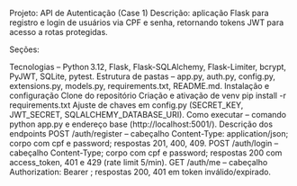 Projeto: API de Autenticação (Case 1)
Descrição: aplicação Flask para registro e login de usuários via CPF e senha, retornando tokens JWT para acesso a rotas protegidas.

Seções:

Tecnologias – Python 3.12, Flask, Flask-SQLAlchemy, Flask-Limiter, bcrypt, PyJWT, SQLite, pytest.
Estrutura de pastas – app.py, auth.py, config.py, extensions.py, models.py, requirements.txt, README.md.
Instalação e configuração
Clone do repositório
Criação e ativação de venv
pip install -r requirements.txt
Ajuste de chaves em config.py (SECRET_KEY, JWT_SECRET, SQLALCHEMY_DATABASE_URI).
Como executar – comando python app.py e endereço base (http://localhost:5001/).
Descrição dos endpoints
POST /auth/register – cabeçalho Content-Type: application/json; corpo com cpf e password; respostas 201, 400, 409.
POST /auth/login – cabeçalho Content-Type; corpo com cpf e password; respostas 200 com access_token, 401 e 429 (rate limit 5/min).
GET /auth/me – cabeçalho Authorization: Bearer <token>; respostas 200, 401 em token inválido/expirado.
